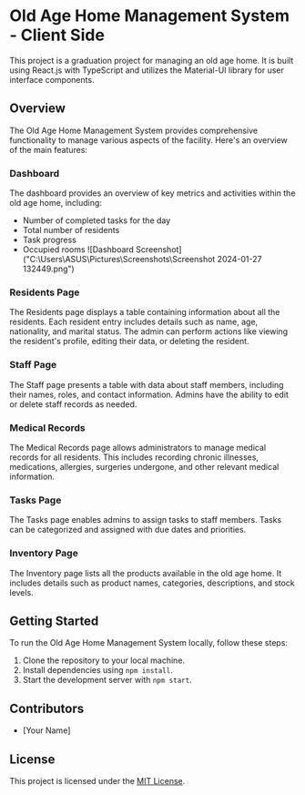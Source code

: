 # Old Age Home Management System - Client Side

This project is a graduation project for managing an old age home. It is built using React.js with TypeScript and utilizes the Material-UI library for user interface components.

## Overview

The Old Age Home Management System provides comprehensive functionality to manage various aspects of the facility. Here's an overview of the main features:

### Dashboard

The dashboard provides an overview of key metrics and activities within the old age home, including:

- Number of completed tasks for the day
- Total number of residents
- Task progress
- Occupied rooms
![Dashboard Screenshot]("C:\Users\ASUS\Pictures\Screenshots\Screenshot 2024-01-27 132449.png")
### Residents Page

The Residents page displays a table containing information about all the residents. Each resident entry includes details such as name, age, nationality, and marital status. The admin can perform actions like viewing the resident's profile, editing their data, or deleting the resident.

### Staff Page

The Staff page presents a table with data about staff members, including their names, roles, and contact information. Admins have the ability to edit or delete staff records as needed.

### Medical Records

The Medical Records page allows administrators to manage medical records for all residents. This includes recording chronic illnesses, medications, allergies, surgeries undergone, and other relevant medical information.

### Tasks Page

The Tasks page enables admins to assign tasks to staff members. Tasks can be categorized and assigned with due dates and priorities.

### Inventory Page

The Inventory page lists all the products available in the old age home. It includes details such as product names, categories, descriptions, and stock levels.

## Getting Started

To run the Old Age Home Management System locally, follow these steps:

1. Clone the repository to your local machine.
2. Install dependencies using `npm install`.
3. Start the development server with `npm start`.

## Contributors

- [Your Name]

## License

This project is licensed under the [MIT License](LICENSE).
